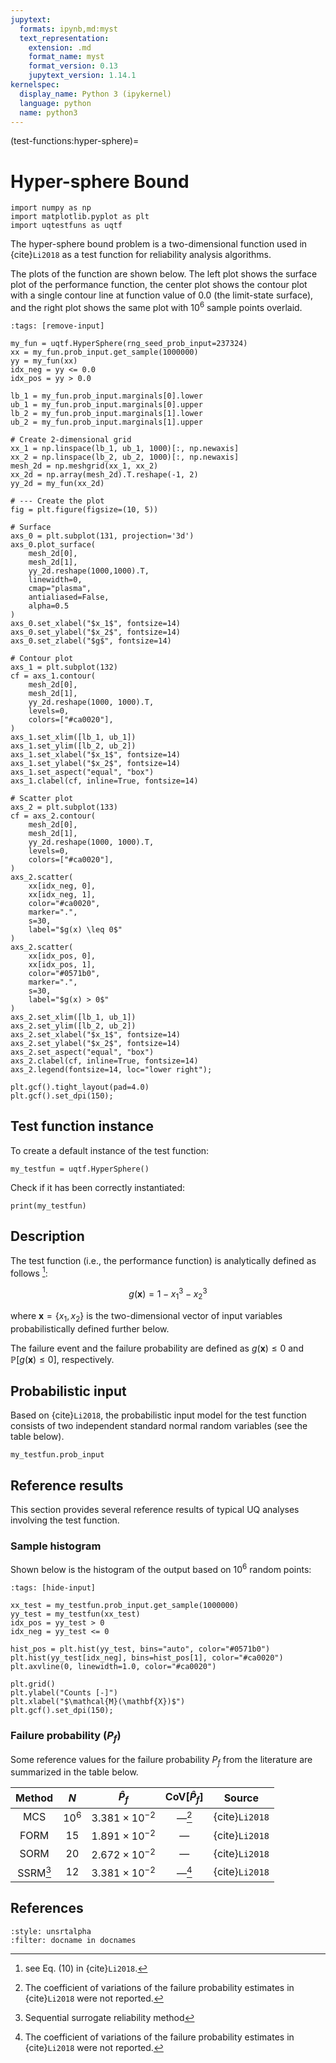 ```yaml
---
jupytext:
  formats: ipynb,md:myst
  text_representation:
    extension: .md
    format_name: myst
    format_version: 0.13
    jupytext_version: 1.14.1
kernelspec:
  display_name: Python 3 (ipykernel)
  language: python
  name: python3
---
```


(test-functions:hyper-sphere)=
# Hyper-sphere Bound

```{code-cell} ipython3
import numpy as np
import matplotlib.pyplot as plt
import uqtestfuns as uqtf
```

The hyper-sphere bound problem is a two-dimensional function used
in {cite}`Li2018` as a test function for reliability analysis algorithms.

The plots of the function are shown below. The left plot shows the surface
plot of the performance function, the center plot shows the contour
plot with a single contour line at function value of $0.0$ (the limit-state
surface), and the right plot shows the same plot with $10^6$ sample points
overlaid.

```{code-cell} ipython3
:tags: [remove-input]

my_fun = uqtf.HyperSphere(rng_seed_prob_input=237324)
xx = my_fun.prob_input.get_sample(1000000)
yy = my_fun(xx)
idx_neg = yy <= 0.0
idx_pos = yy > 0.0

lb_1 = my_fun.prob_input.marginals[0].lower
ub_1 = my_fun.prob_input.marginals[0].upper
lb_2 = my_fun.prob_input.marginals[1].lower
ub_2 = my_fun.prob_input.marginals[1].upper

# Create 2-dimensional grid
xx_1 = np.linspace(lb_1, ub_1, 1000)[:, np.newaxis]
xx_2 = np.linspace(lb_2, ub_2, 1000)[:, np.newaxis]
mesh_2d = np.meshgrid(xx_1, xx_2)
xx_2d = np.array(mesh_2d).T.reshape(-1, 2)
yy_2d = my_fun(xx_2d)

# --- Create the plot
fig = plt.figure(figsize=(10, 5))

# Surface
axs_0 = plt.subplot(131, projection='3d')
axs_0.plot_surface(
    mesh_2d[0],
    mesh_2d[1],
    yy_2d.reshape(1000,1000).T,
    linewidth=0,
    cmap="plasma",
    antialiased=False,
    alpha=0.5
)
axs_0.set_xlabel("$x_1$", fontsize=14)
axs_0.set_ylabel("$x_2$", fontsize=14)
axs_0.set_zlabel("$g$", fontsize=14)

# Contour plot
axs_1 = plt.subplot(132)
cf = axs_1.contour(
    mesh_2d[0],
    mesh_2d[1],
    yy_2d.reshape(1000, 1000).T,
    levels=0,
    colors=["#ca0020"],
)
axs_1.set_xlim([lb_1, ub_1])
axs_1.set_ylim([lb_2, ub_2])
axs_1.set_xlabel("$x_1$", fontsize=14)
axs_1.set_ylabel("$x_2$", fontsize=14)
axs_1.set_aspect("equal", "box")
axs_1.clabel(cf, inline=True, fontsize=14)

# Scatter plot
axs_2 = plt.subplot(133)
cf = axs_2.contour(
    mesh_2d[0],
    mesh_2d[1],
    yy_2d.reshape(1000, 1000).T,
    levels=0,
    colors=["#ca0020"],
)
axs_2.scatter(
    xx[idx_neg, 0],
    xx[idx_neg, 1],
    color="#ca0020",
    marker=".",
    s=30,
    label="$g(x) \leq 0$"
)
axs_2.scatter(
    xx[idx_pos, 0],
    xx[idx_pos, 1],
    color="#0571b0",
    marker=".",
    s=30,
    label="$g(x) > 0$"
)
axs_2.set_xlim([lb_1, ub_1])
axs_2.set_ylim([lb_2, ub_2])
axs_2.set_xlabel("$x_1$", fontsize=14)
axs_2.set_ylabel("$x_2$", fontsize=14)
axs_2.set_aspect("equal", "box")
axs_2.clabel(cf, inline=True, fontsize=14)
axs_2.legend(fontsize=14, loc="lower right");

plt.gcf().tight_layout(pad=4.0)
plt.gcf().set_dpi(150);
```

## Test function instance

To create a default instance of the test function:

```{code-cell} ipython3
my_testfun = uqtf.HyperSphere()
```

Check if it has been correctly instantiated:

```{code-cell} ipython3
print(my_testfun)
```

## Description

The test function (i.e., the performance function) is analytically defined
as follows [^location]:

$$
g(\boldsymbol{x}) = 1 - x_1^3 - x_2^3
$$

where $\boldsymbol{x} = \{ x_1, x_2 \}$ is the two-dimensional vector of
input variables probabilistically defined further below.

The failure event and the failure probability are defined as
$g(\boldsymbol{x}) \leq 0$ and $\mathbb{P}[g(\boldsymbol{x}) \leq 0]$,
respectively.

## Probabilistic input

Based on {cite}`Li2018`, the probabilistic input model for
the test function consists of two independent standard normal random variables
(see the table below).

```{code-cell} ipython3
my_testfun.prob_input
```

## Reference results

This section provides several reference results of typical UQ analyses involving
the test function.

### Sample histogram

Shown below is the histogram of the output based on $10^6$ random points:

```{code-cell} ipython3
:tags: [hide-input]

xx_test = my_testfun.prob_input.get_sample(1000000)
yy_test = my_testfun(xx_test)
idx_pos = yy_test > 0
idx_neg = yy_test <= 0

hist_pos = plt.hist(yy_test, bins="auto", color="#0571b0")
plt.hist(yy_test[idx_neg], bins=hist_pos[1], color="#ca0020")
plt.axvline(0, linewidth=1.0, color="#ca0020")

plt.grid()
plt.ylabel("Counts [-]")
plt.xlabel("$\mathcal{M}(\mathbf{X})$")
plt.gcf().set_dpi(150);
```

### Failure probability ($P_f$)

Some reference values for the failure probability $P_f$ from the literature
are summarized in the table below.

|   Method    |  $N$   |      $\hat{P}_f$       | $\mathrm{CoV}[\hat{P}_f]$ |     Source     |
|:-----------:|:------:|:----------------------:|:-------------------------:|:--------------:|
|     MCS     | $10^6$ | $3.381 \times 10^{-2}$ |    &#8212;[^error-li]     | {cite}`Li2018` |
|    FORM     |  $15$  | $1.891 \times 10^{-2}$ |          &#8212;          | {cite}`Li2018` |
|    SORM     |  $20$  | $2.672 \times 10^{-2}$ |          &#8212;          | {cite}`Li2018` |
| SSRM[^ssrm] |  $12$  | $3.381 \times 10^{-2}$ |    &#8212;[^error-li]     | {cite}`Li2018` |


## References

```{bibliography}
:style: unsrtalpha
:filter: docname in docnames
```

[^location]: see Eq. (10) in {cite}`Li2018`.

[^ssrm]: Sequential surrogate reliability method

[^error-li]: The coefficient of variations of the failure probability estimates
in {cite}`Li2018` were not reported.
